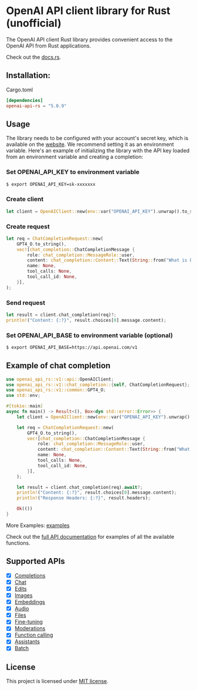 # OpenAI API client library for Rust (unofficial)
The OpenAI API client Rust library provides convenient access to the OpenAI API from Rust applications.

Check out the [docs.rs](https://docs.rs/openai-api-rs/).

## Installation:
Cargo.toml
```toml
[dependencies]
openai-api-rs = "5.0.9"
```

## Usage
The library needs to be configured with your account's secret key, which is available on the [website](https://platform.openai.com/account/api-keys). We recommend setting it as an environment variable. Here's an example of initializing the library with the API key loaded from an environment variable and creating a completion:

### Set OPENAI_API_KEY to environment variable
```bash
$ export OPENAI_API_KEY=sk-xxxxxxx
```

### Create client
```rust
let client = OpenAIClient::new(env::var("OPENAI_API_KEY").unwrap().to_string());
```

### Create request
```rust
let req = ChatCompletionRequest::new(
    GPT4_O.to_string(),
    vec![chat_completion::ChatCompletionMessage {
        role: chat_completion::MessageRole::user,
        content: chat_completion::Content::Text(String::from("What is bitcoin?")),
        name: None,
        tool_calls: None,
        tool_call_id: None,
    }],
);
```

### Send request
```rust
let result = client.chat_completion(req)?;
println!("Content: {:?}", result.choices[0].message.content);
```

### Set OPENAI_API_BASE to environment variable (optional)
```bash
$ export OPENAI_API_BASE=https://api.openai.com/v1
```

## Example of chat completion
```rust
use openai_api_rs::v1::api::OpenAIClient;
use openai_api_rs::v1::chat_completion::{self, ChatCompletionRequest};
use openai_api_rs::v1::common::GPT4_O;
use std::env;

#[tokio::main]
async fn main() -> Result<(), Box<dyn std::error::Error>> {
    let client = OpenAIClient::new(env::var("OPENAI_API_KEY").unwrap().to_string());

    let req = ChatCompletionRequest::new(
        GPT4_O.to_string(),
        vec![chat_completion::ChatCompletionMessage {
            role: chat_completion::MessageRole::user,
            content: chat_completion::Content::Text(String::from("What is bitcoin?")),
            name: None,
            tool_calls: None,
            tool_call_id: None,
        }],
    );

    let result = client.chat_completion(req).await?;
    println!("Content: {:?}", result.choices[0].message.content);
    println!("Response Headers: {:?}", result.headers);

    Ok(())
}
```
More Examples: [examples](https://github.com/dongri/openai-api-rs/tree/main/examples)

Check out the [full API documentation](https://platform.openai.com/docs/api-reference/completions) for examples of all the available functions.

## Supported APIs
- [x] [Completions](https://platform.openai.com/docs/api-reference/completions)
- [x] [Chat](https://platform.openai.com/docs/api-reference/chat)
- [x] [Edits](https://platform.openai.com/docs/api-reference/edits)
- [x] [Images](https://platform.openai.com/docs/api-reference/images)
- [x] [Embeddings](https://platform.openai.com/docs/api-reference/embeddings)
- [x] [Audio](https://platform.openai.com/docs/api-reference/audio)
- [x] [Files](https://platform.openai.com/docs/api-reference/files)
- [x] [Fine-tuning](https://platform.openai.com/docs/api-reference/fine-tuning)
- [x] [Moderations](https://platform.openai.com/docs/api-reference/moderations)
- [x] [Function calling](https://platform.openai.com/docs/guides/gpt/function-calling)
- [x] [Assistants](https://platform.openai.com/docs/assistants/overview)
- [x] [Batch](https://platform.openai.com/docs/api-reference/batch)

## License
This project is licensed under [MIT license](https://github.com/dongri/openai-api-rs/blob/main/LICENSE).
